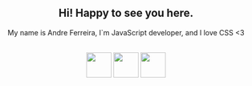<div align="center">
    <h2> Hi! Happy to see you here. </h1>
    <p>
        My name is Andre Ferreira, I`m JavaScript developer, and I love CSS <3 <br>
    </p>
</dev>
<br>
<dev align="center">
    <img src="https://upload.wikimedia.org/wikipedia/commons/thumb/9/99/Unofficial_JavaScript_logo_2.svg/260px-Unofficial_JavaScript_logo_2.svg.png" width="50px">
    <img src="https://upload.wikimedia.org/wikipedia/commons/thumb/4/4c/Typescript_logo_2020.svg/300px-Typescript_logo_2020.svg.png" width="50px">
    <img src="https://wp-and-react.com/wp-content/uploads/2017/05/react-2.png" width="50px">
</dev>
